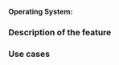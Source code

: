 **Operating System:** <!--[Windows? macOS? Linux? All?] (write it after the > symbol) -->

### Description of the feature

<!-- Please describe your feature with details. Also:
- If the feature is UI-related, add screenshots, mockups or videos;
- If the feature is about some standard or API, link relevant resources;
- If you have a patch, see: https://developer.gimp.org/core/submit-patch/ -->

### Use cases

<!-- Explain the use cases or problems to solve.
If you are unsure, you should first discuss with the community in the forums
or talk with the developers on IRC: https://www.gimp.org/discuss.html -->
